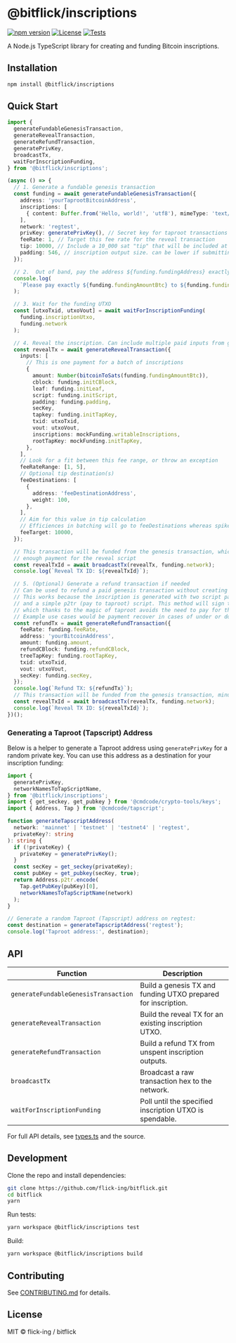 # @bitflick/inscriptions

[![npm version](https://img.shields.io/npm/v/@bitflick/inscriptions.svg)](https://www.npmjs.com/package/@bitflick/inscriptions)
[![License](https://img.shields.io/npm/l/@bitflick/inscriptions.svg)](https://github.com/flick-ing/bitflick/blob/main/LICENSE)
[![Tests](https://github.com/flick-ing/bitflick/actions/workflows/ci.yml/badge.svg)](https://github.com/flick-ing/bitflick/actions/workflows/ci.yml)

A Node.js TypeScript library for creating and funding Bitcoin inscriptions.

## Installation

```bash
npm install @bitflick/inscriptions
```

## Quick Start

```ts
import {
  generateFundableGenesisTransaction,
  generateRevealTransaction,
  generateRefundTransaction,
  generatePrivKey,
  broadcastTx,
  waitForInscriptionFunding,
} from '@bitflick/inscriptions';

(async () => {
  // 1. Generate a fundable genesis transaction
  const funding = await generateFundableGenesisTransaction({
    address: 'yourTaprootBitcoinAddress',
    inscriptions: [
      { content: Buffer.from('Hello, world!', 'utf8'), mimeType: 'text/plain' },
    ],
    network: 'regtest',
    privKey: generatePrivKey(), // Secret key for taproot transactions
    feeRate: 1, // Target this fee rate for the reveal transaction
    tip: 10000, // Include a 10_000 sat "tip" that will be included at reveal, effectively adds padding
    padding: 546, // inscription output size. can be lower if submitting with your own node, or leave like this to submit to public mempool dot space
  });

  // 2.  Out of band, pay the address ${funding.fundingAddress} exactly ${funding.fundingAmountBtc}
  console.log(
    `Please pay exactly ${funding.fundingAmountBtc} to ${funding.fundingAddress}`
  );

  // 3. Wait for the funding UTXO
  const [utxoTxid, utxoVout] = await waitForInscriptionFunding(
    funding.inscriptionUtxo,
    funding.network
  );

  // 4. Reveal the inscription. Can include multiple paid inputs from genesis transactions
  const revealTx = await generateRevealTransaction({
    inputs: [
      // This is one payment for a batch of inscriptions
      {
        amount: Number(bitcoinToSats(funding.fundingAmountBtc)),
        cblock: funding.initCBlock,
        leaf: funding.initLeaf,
        script: funding.initScript,
        padding: funding.padding,
        secKey,
        tapkey: funding.initTapKey,
        txid: utxoTxid,
        vout: utxoVout,
        inscriptions: mockFunding.writableInscriptions,
        rootTapKey: mockFunding.initTapKey,
      },
    ],
    // Look for a fit between this fee range, or throw an exception
    feeRateRange: [1, 5],
    // Optional tip destination(s)
    feeDestinations: [
      {
        address: 'feeDestinationAddress',
        weight: 100,
      },
    ],
    // Aim for this value in tip calculation
    // Efficiences in batching will go to feeDestinations whereas spikes in fees will come from this pot
    feeTarget: 10000,
  });

  // This transaction will be funded from the genesis transaction, which includes
  // enough payment for the reveal script
  const revealTxId = await broadcastTx(revealTx, funding.network);
  console.log(`Reveal TX ID: ${revealTxId}`);

  // 5. (Optional) Generate a refund transaction if needed
  // Can be used to refund a paid genesis transaction without creating an inscription.
  // This works because the inscription is generated with two script paths, the inscription reveal
  // and a simple p2tr (pay to taproot) script. This method will sign the transaction for the p2tr script,
  // which thanks to the magic of taproot avoids the need to pay for the reveal in order to spend
  // Example use cases would be payment recover in cases of under or double payment
  const refundTx = await generateRefundTransaction({
    feeRate: funding.feeRate,
    address: 'yourBitcoinAddress',
    amount: funding.amount,
    refundCBlock: funding.refundCBlock,
    treeTapKey: funding.rootTapKey,
    txid: utxoTxid,
    vout: utxoVout,
    secKey: funding.secKey,
  });
  console.log(`Refund TX: ${refundTx}`);
  // This transaction will be funded from the genesis transaction, minus miner fees
  const revealTxId = await broadcastTx(revealTx, funding.network);
  console.log(`Reveal TX ID: ${revealTxId}`);
})();
```

### Generating a Taproot (Tapscript) Address

Below is a helper to generate a Taproot address using `generatePrivKey` for a random private key.
You can use this address as a destination for your inscription funding:

```ts
import {
  generatePrivKey,
  networkNamesToTapScriptName,
} from '@bitflick/inscriptions';
import { get_seckey, get_pubkey } from '@cmdcode/crypto-tools/keys';
import { Address, Tap } from '@cmdcode/tapscript';

function generateTapscriptAddress(
  network: 'mainnet' | 'testnet' | 'testnet4' | 'regtest',
  privateKey?: string
): string {
  if (!privateKey) {
    privateKey = generatePrivKey();
  }
  const secKey = get_seckey(privateKey);
  const pubKey = get_pubkey(secKey, true);
  return Address.p2tr.encode(
    Tap.getPubKey(pubKey)[0],
    networkNamesToTapScriptName(network)
  );
}

// Generate a random Taproot (Tapscript) address on regtest:
const destination = generateTapscriptAddress('regtest');
console.log('Taproot address:', destination);
```

## API

| Function                             | Description                                                   |
| ------------------------------------ | ------------------------------------------------------------- |
| `generateFundableGenesisTransaction` | Build a genesis TX and funding UTXO prepared for inscription. |
| `generateRevealTransaction`          | Build the reveal TX for an existing inscription UTXO.         |
| `generateRefundTransaction`          | Build a refund TX from unspent inscription outputs.           |
| `broadcastTx`                        | Broadcast a raw transaction hex to the network.               |
| `waitForInscriptionFunding`          | Poll until the specified inscription UTXO is spendable.       |

For full API details, see [types.ts](./src/types.ts) and the source.

## Development

Clone the repo and install dependencies:

```bash
git clone https://github.com/flick-ing/bitflick.git
cd bitflick
yarn
```

Run tests:

```bash
yarn workspace @bitflick/inscriptions test
```

Build:

```bash
yarn workspace @bitflick/inscriptions build
```

## Contributing

See [CONTRIBUTING.md](../../CONTRIBUTING.md) for details.

## License

MIT © flick-ing / bitflick
